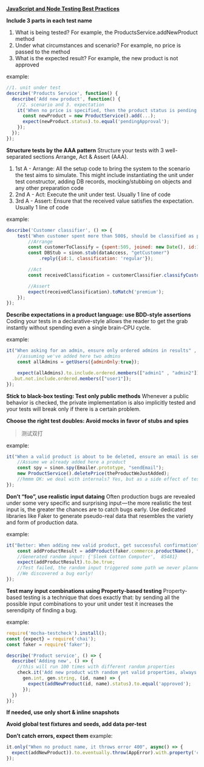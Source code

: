 **[JavaScript and Node Testing Best Practices](https://github.com/goldbergyoni/javascript-testing-best-practices)**

**Include 3 parts in each test name**
1. What is being tested? For example, the ProductsService.addNewProduct method
2. Under what circumstances and scenario? For example, no price is passed to the method
3. What is the expected result? For example, the new product is not approved

example: 
```javascript
//1. unit under test
describe('Products Service', function() {
  describe('Add new product', function() {
    //2. scenario and 3. expectation
    it('When no price is specified, then the product status is pending approval', ()=> {
      const newProduct = new ProductService().add(...);
      expect(newProduct.status).to.equal('pendingApproval');
    });
  });
});
```

**Structure tests by the AAA pattern**
Structure your tests with 3 well-separated sections Arrange, Act & Assert (AAA). 
1. 1st A - Arrange: All the setup code to bring the system to the scenario the test aims to simulate. This might include instantiating the unit under test constructor, adding DB records, mocking/stubbing on objects and any other preparation code
2. 2nd A - Act: Execute the unit under test. Usually 1 line of code
3. 3rd A - Assert: Ensure that the received value satisfies the expectation. Usually 1 line of code

example:
```javascript
describe('Customer classifier', () => {
    test('When customer spent more than 500$, should be classified as premium', () => {
        //Arrange
        const customerToClassify = {spent:505, joined: new Date(), id:1}
        const DBStub = sinon.stub(dataAccess, "getCustomer")
            .reply({id:1, classification: 'regular'});

        //Act
        const receivedClassification = customerClassifier.classifyCustomer(customerToClassify);

        //Assert
        expect(receivedClassification).toMatch('premium');
    });
});
```

**Describe expectations in a product language: use BDD-style assertions**
Coding your tests in a declarative-style allows the reader to get the grab instantly without spending even a single brain-CPU cycle.

example:
```javascript
it("When asking for an admin, ensure only ordered admins in results" , ()={
    //assuming we've added here two admins
    const allAdmins = getUsers({adminOnly:true});

    expect(allAdmins).to.include.ordered.members(["admin1" , "admin2"])
  .but.not.include.ordered.members(["user1"]);
});
```

**Stick to black-box testing: Test only public methods**
Whenever a public behavior is checked, the private implementation is also implicitly tested and your tests will break only if there is a certain problem.

**Choose the right test doubles: Avoid mocks in favor of stubs and spies**
> 测试双打

example:
```javascript
it("When a valid product is about to be deleted, ensure an email is sent", async () => {
    //Assume we already added here a product
    const spy = sinon.spy(Emailer.prototype, "sendEmail");
    new ProductService().deletePrice(theProductWeJustAdded);
    //hmmm OK: we deal with internals? Yes, but as a side effect of testing the requirements (sending an email)
});
```

**Don’t “foo”, use realistic input dataing**
Often production bugs are revealed under some very specific and surprising input — the more realistic the test input is, the greater the chances are to catch bugs early. Use dedicated libraries like Faker to generate pseudo-real data that resembles the variety and form of production data.

example:
```javascript
it("Better: When adding new valid product, get successful confirmation", async () => {
    const addProductResult = addProduct(faker.commerce.productName(), faker.random.number());
    //Generated random input: {'Sleek Cotton Computer',  85481}
    expect(addProductResult).to.be.true;
    //Test failed, the random input triggered some path we never planned for.
    //We discovered a bug early!
});
```

**Test many input combinations using Property-based testing**
Property-based testing is a technique that does exactly that: by sending all the possible input combinations to your unit under test it increases the serendipity of finding a bug.

example:
```javascript
require('mocha-testcheck').install();
const {expect} = require('chai');
const faker = require('faker');

describe('Product service', () => {
  describe('Adding new', () => {
    //this will run 100 times with different random properties
    check.it('Add new product with random yet valid properties, always successful',
      gen.int, gen.string, (id, name) => {
        expect(addNewProduct(id, name).status).to.equal('approved');
      });
  })
});
```
**If needed, use only short & inline snapshots**

**Avoid global test fixtures and seeds, add data per-test**

**Don’t catch errors, expect them**
example:
```javascript
it.only("When no product name, it throws error 400", async() => {
  expect(addNewProduct)).to.eventually.throw(AppError).with.property('code', "InvalidInput");
});
```

